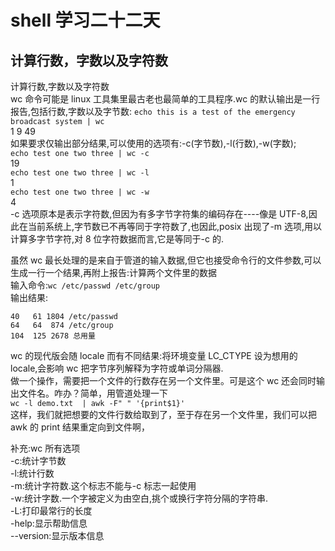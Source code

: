# shell 学习二十二天
## 计算行数，字数以及字符数

计算行数,字数以及字符数  
wc 命令可能是 linux 工具集里最古老也最简单的工具程序.wc 的默认输出是一行报告,包括行数,字数以及字节数:
```echo this is a test of the emergency broadcast system | wc```  
      1       9      49  
如果要求仅输出部分结果,可以使用的选项有:-c(字节数),-l(行数),-w(字数);  
```echo test one two three | wc -c```  
19  
```echo test one two three | wc -l```  
1  
```echo test one two three | wc -w```  
4  
-c 选项原本是表示字符数,但因为有多字节字符集的编码存在----像是 UTF-8,因此在当前系统上,字节数已不再等同于字符数了,也因此,posix 出现了-m 选项,用以计算多字节字符,对 8 位字符数据而言,它是等同于-c 的.
 
虽然 wc 最长处理的是来自于管道的输入数据,但它也接受命令行的文件参数,可以生成一行一个结果,再附上报告:计算两个文件里的数据  
输入命令:```wc /etc/passwd /etc/group```  
输出结果:

```
40   61 1804 /etc/passwd  
64   64  874 /etc/group  
104  125 2678 总用量  
```

wc 的现代版会随 locale 而有不同结果:将环境变量 LC_CTYPE 设为想用的 locale,会影响 wc 把字节序列解释为字符或单词分隔器.  
做一个操作，需要把一个文件的行数存在另一个文件里。可是这个 wc 还会同时输出文件名。咋办？简单，用管道处理一下  
```wc -l demo.txt  | awk -F" " '{print$1}'```  
这样，我们就把想要的文件行数给取到了，至于存在另一个文件里，我们可以把 awk 的 print 结果重定向到文件啊，
 
补充:wc 所有选项  
-c:统计字节数  
-l:统计行数  
-m:统计字符数.这个标志不能与-c 标志一起使用  
-w:统计字数.一个字被定义为由空白,挑个或换行字符分隔的字符串.  
-L:打印最常行的长度  
-help:显示帮助信息  
--version:显示版本信息  